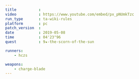 ```yaml
---
title          :
video          : https://www.youtube.com/embed/px_pNUmkTzc
run_type       : ta-wiki-rules
platform       : pc
patch_version  : 
date           : 2019-05-08
time           : 04'23"96
quest          : 9★-the-scorn-of-the-sun

runners:
    - hczs

weapons:
    - charge-blade
---
```

